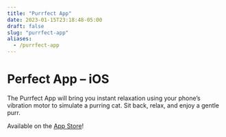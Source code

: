 ```yaml
---
title: "Purrfect App"
date: 2023-01-15T23:18:48-05:00
draft: false
slug: "purrfect-app"
aliases:
  - /purrfect-app
---
```


# Perfect App – iOS

The Purrfect App will bring you instant relaxation using your phone’s vibration motor to simulate a purring cat. Sit back, relax, and enjoy a gentle purr.

Available on the [App Store](https://apps.apple.com/us/app/purrfect-app/id6444394341)!

